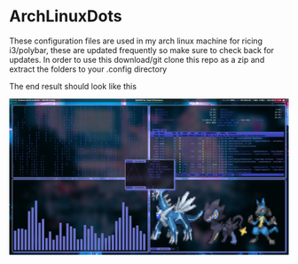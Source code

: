 # ArchLinuxDots

These configuration files are used in my arch linux machine for ricing i3/polybar, these are updated frequently so make sure to check back for updates.
In order to use this download/git clone this repo as a zip and extract the folders to your .config directory

The end result should look like this

![](screenshots/screenshot.png)
